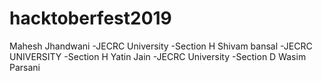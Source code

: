 # hacktoberfest2019
Mahesh Jhandwani -JECRC University -Section H
Shivam bansal -JECRC UNIVERSITY -Section H
Yatin Jain -JECRC University -Section D
Wasim Parsani

